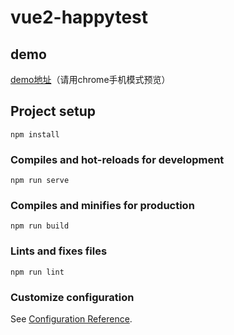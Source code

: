 # vue2-happytest

## demo  
[demo地址](https://dragon-liu.github.io/vue2-happytest/)（请用chrome手机模式预览） 

## Project setup
```
npm install
```

### Compiles and hot-reloads for development
```
npm run serve
```

### Compiles and minifies for production
```
npm run build
```

### Lints and fixes files
```
npm run lint
```

### Customize configuration
See [Configuration Reference](https://cli.vuejs.org/config/).
